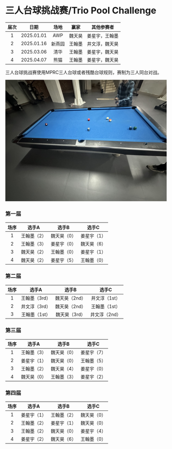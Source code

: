 # 三人台球挑战赛/Trio Pool Challenge

| 届次 | 日期       | 场地    | 赢家   | 其他参赛者                 |
| :--: | :--------: | :----: | :---: | :------------------------: |
| 1    | 2025.01.01 | AWP    | 魏天昊 | 姜星宇，王翰墨              |
| 2    | 2025.01.16 | 新燕园 | 王翰墨 | 井文淳，魏天昊              |
| 3    | 2025.03.06 | 清华   | 王翰墨 | 姜星宇，魏天昊              |
| 4    | 2025.04.07 | 熊猫   | 王翰墨 | 姜星宇，魏天昊              |

三人台球挑战赛使用MPRC三人台球或者残酷台球规则，赛制为三人同台对战。

![](./img/trio_pool_challenge.jpg)

### 第一届

| 场序 | 选手A        | 选手B       | 选手C       |
| :--: | :---------: | :---------: | :---------: |
| 1    | 王翰墨（2）  | 魏天昊（0）  | 姜星宇（1）  |
| 2    | 王翰墨（3）  | 姜星宇（0）  | 魏天昊（6）  |
| 3    | 魏天昊（2）  | 王翰墨（0）  | 姜星宇（1）  |
| 4    | 魏天昊（2）  | 姜星宇（5）  | 王翰墨（0）  |

### 第二届

| 场序 | 选手A         | 选手B        | 选手C        |
| :--: | :----------: | :----------: | :----------: |
| 1    | 王翰墨（3rd） | 魏天昊（2nd） | 井文淳（1st） |
| 2    | 井文淳（3rd） | 魏天昊（2nd） | 王翰墨（1st） |
| 3    | 王翰墨（1st） | 魏天昊（3rd） | 井文淳（2nd） |

### 第三届

| 场序 | 选手A        | 选手B       | 选手C       |
| :--: | :---------: | :---------: | :---------: |
| 1    | 王翰墨（3）  | 魏天昊（0）  | 姜星宇（7）  |
| 2    | 姜星宇（1）  | 魏天昊（0）  | 王翰墨（5）  |
| 3    | 王翰墨（2）  | 魏天昊（4）  | 姜星宇（0）  |
| 4    | 魏天昊（0）  | 王翰墨（3）  | 姜星宇（2）  |

### 第四届

| 场序 | 选手A        | 选手B       | 选手C       |
| :--: | :---------: | :---------: | :---------: |
| 1    | 姜星宇（1）  | 王翰墨（2）  | 魏天昊（0）  |
| 2    | 王翰墨（2）  | 姜星宇（1）  | 魏天昊（0）  |
| 3    | 王翰墨（2）  | 魏天昊（0）  | 姜星宇（4）  |
| 4    | 姜星宇（2）  | 魏天昊（6）  | 王翰墨（0）  |
